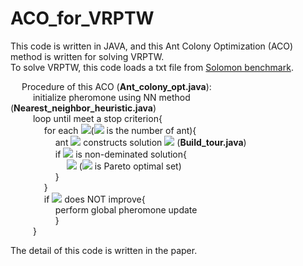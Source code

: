 # ACO_for_VRPTW
This code is written in JAVA, and this Ant Colony Optimization (ACO) method is written for solving VRPTW.  
To solve VRPTW, this code loads a txt file from [Solomon benchmark](https://www.sintef.no/projectweb/top/vrptw/solomon-benchmark/).

&emsp; Procedure of this ACO (**Ant_colony_opt.java**):  
&emsp; &emsp; initialize pheromone using NN method (**Nearest_neighbor_heuristic.java**)  
&emsp; &emsp; loop until meet a stop criterion{  
&emsp; &emsp; &emsp; for each <img src="https://latex.codecogs.com/gif.latex?k&space;\in&space;\{1,2,...,m\}" />(<img src="https://latex.codecogs.com/gif.latex?m" /> is the number of ant){  
&emsp; &emsp; &emsp; &emsp; ant <img src="https://latex.codecogs.com/gif.latex?k" /> constructs solution <img src="https://latex.codecogs.com/gif.latex?\psi&space;^k" /> (**Build_tour.java**)  
&emsp; &emsp; &emsp; &emsp; if <img src="https://latex.codecogs.com/gif.latex?\psi&space;^k" /> is non-deminated solution{  
&emsp; &emsp; &emsp; &emsp; &emsp; <img src="https://latex.codecogs.com/gif.latex?P&space;=&space;P&space;\cup&space;\psi&space;^k" /> (<img src="https://latex.codecogs.com/gif.latex?P" /> is Pareto optimal set)  
&emsp; &emsp; &emsp; &emsp; }  
&emsp; &emsp; &emsp; }  
&emsp; &emsp; &emsp; if <img src="https://latex.codecogs.com/gif.latex?P" /> does NOT improve{  
&emsp; &emsp; &emsp; &emsp; perform global pheromone update  
&emsp; &emsp; &emsp; &emsp; }  
&emsp; &emsp; }  
  
The detail of this code is written in the paper.
